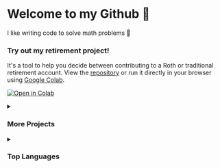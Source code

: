 <!--### Hi there 👋-->
# Welcome to my Github 👋

I like writing code to solve math problems :abacus:
<!--
### Current Project

Check out my most recent project on retirement investment strategies! It's a tool to help you decide between contributing to a Roth or traditional retirement account.
-->
<!--"### Check out my latest project on retirement strategies" then skip explanatory sentence? What about linking subheaders to repos?-->
### Try out my retirement project!
<!--"Check out my retirement tool! and scrap the description?-->
It's a tool to help you decide between contributing to a Roth or traditional retirement account. View the [repository](https://github.com/ekestelman/retirement-plans) or run it directly in your browser using [Google Colab](https://colab.research.google.com/drive/1fQHGKQeZxlU-GnJP_kfV_JBNT7Nr-kEf).

[![Open in Colab](https://colab.research.google.com/assets/colab-badge.svg)](https://colab.research.google.com/drive/1fQHGKQeZxlU-GnJP_kfV_JBNT7Nr-kEf)

<details>
  <summary>
    <h3> More Projects </h3> <!--Consider a "show more" line beloew header, or not using a header for this-->
  </summary><!--blank line seems necessary to get links to work in md-->
  
  Multi-body orbit simulation using second order Runge-Kutta [here](https://github.com/ekestelman/orbit-simulation).
  
  Variation of the traveling salesman problem [here](https://github.com/ekestelman/salesman-variations).

  Investment risk analysis using GBM [here](https://github.com/ekestelman/risk-over-time).

  Wordle puzzle solver [here](https://github.com/ekestelman/wordle).
</details>

<!--
### More Projects

Multi-body orbit simulation using second order Runge-Kutta [here](https://github.com/ekestelman/orbit-simulation).

Variation of the traveling salesman problem [here](https://github.com/ekestelman/salesman-variations).
-->
<!--### Github Stats
[![Top Langs](https://github-readme-stats.vercel.app/api/top-langs?username=ekestelman&layout=compact&theme=transparent&border_color=&hide_border=false)](https://github.com/anuraghazra/github-readme-stats)
-->
<details>
  <summary>
    <h3> Top Languages </h3>
  </summary>
  
  [![Top Langs](https://github-readme-stats.vercel.app/api/top-langs?username=ekestelman&layout=compact&theme=&border_color=&hide_border=false)](https://github.com/anuraghazra/github-readme-stats)
</details>
<!-- Use | - | to frame things
try border with roughly RGB = 48, 118, 156. theme=transparent -->

<!--
**ekestelman/ekestelman** is a ✨ _special_ ✨ repository because its `README.md` (this file) appears on your GitHub profile.

Here are some ideas to get you started:

- 🔭 I’m currently working on ...
- 🌱 I’m currently learning ...
- 👯 I’m looking to collaborate on ...
- 🤔 I’m looking for help with ...
- 💬 Ask me about ...
- 📫 How to reach me: ...
- 😄 Pronouns: ...
- ⚡ Fun fact: ...
-->

